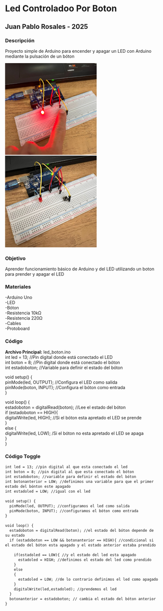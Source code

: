 # Led Controladoo Por Boton
## Juan Pablo Rosales - 2025
### Descripción
Proyecto simple de Arduino para encender y apagar un LED con Arduino mediante la pulsación de un bóton  
  
<img src="led_encendido.jpg" alt="Led Encendido" width="300"><img src="led_apagado.jpg" alt="Led Apagado" width="300">  

### Objetivo
Aprender funcionamiento básico de Arduino y del LED utilizando un boton para prender y apagar el LED
### Materiales
-Arduino Uno  
-LED  
-Bóton  
-Resistencia 10kΩ  
-Resistencia 220Ω  
-Cables  
-Protoboard  

### Código
**Archivo Principal:** led_boton.ino  
int led = 13;  //Pin digital donde está conectado el LED  
int boton = 8;  //Pin digital donde está conectado el bóton  
int estadoboton; //Variable para definir el estado del bóton  
  
void setup() {  
  pinMode(led, OUTPUT);  //Configura el LED como salida  
  pinMode(boton, INPUT);  //Configura el bóton como entrada  
}  
  
void loop() {  
  estadoboton = digitalRead(boton);  //Lee el estado del bóton  
  if (estadoboton == HIGH){  
    digitalWrite(led, HIGH); //Si el bóton esta apretado el LED se prende  
  }  
  else {  
    digitalWrite(led, LOW);  /Si el bóton no esta apretado el LED se apaga  
  }  
}  

### Código Toggle  
    int led = 13; //pin digital al que esta conectado el led
    int boton = 8; //pin digital al que esta conectado el bóton
    int estadoboton; //variable para definir el estado del bóton
    int botonanterior = LOW; //definimos una variable para que el primer estado del bónton este apagado
    int estadoled = LOW; //igual con el led

    void setup() {
      pinMode(led, OUTPUT); //configuramos el led como salida
      pinMode(boton, INPUT); //configuramos el bóton como entrada
    }

    void loop() {
      estadoboton = digitalRead(boton); //el estado del bóton depende de su estado
      if (estadoboton == LOW && botonanterior == HIGH){ //condicional si el estado del bóton esta apagado y el estado anterior estaba prendido

        if(estadoled == LOW){ //y el estado del led esta apagado
          estadoled = HIGH; //definimos el estado del led como prendido
        }
        else 
        {
          estadoled = LOW; //de lo contrario definimos el led como apagado
        }
        digitalWrite(led,estadoled); //prendemos el led
      }
      botonanterior = estadoboton; // cambia el estado del bóton anterior
    }
  
